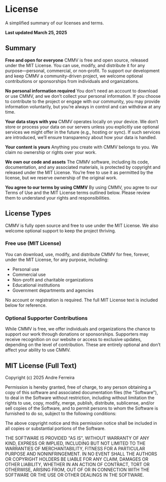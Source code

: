 # License
A simplified summary of our licenses and terms.

**Last updated March 25, 2025**

## Summary

**Free and open for everyone**
CMMV is free and open source, released under the MIT License. You can use, modify, and distribute it for any purpose—personal, commercial, or non-profit. To support our development and keep CMMV a community-driven project, we welcome optional contributions or sponsorships from individuals and organizations.

**No personal information required**
You don’t need an account to download or use CMMV, and we don’t collect your personal information. If you choose to contribute to the project or engage with our community, you may provide information voluntarily, but you’re always in control and can withdraw at any time.

**Your data stays with you**
CMMV operates locally on your device. We don’t store or process your data on our servers unless you explicitly use optional services we might offer in the future (e.g., hosting or sync). If such services are introduced, we’ll ensure transparency about how your data is handled.

**Your content is yours**
Anything you create with CMMV belongs to you. We claim no ownership or rights over your work.

**We own our code and assets**
The CMMV software, including its code, documentation, and any associated materials, is protected by copyright and released under the MIT License. You’re free to use it as permitted by the license, but we reserve ownership of the original work.

**You agree to our terms by using CMMV**
By using CMMV, you agree to our Terms of Use and the MIT License terms outlined below. Please review them to understand your rights and responsibilities.

## License Types

CMMV is fully open source and free to use under the MIT License. We also welcome optional support to keep the project thriving.

### Free use (MIT License)
You can download, use, modify, and distribute CMMV for free, forever, under the MIT License, for any purpose, including:
- Personal use
- Commercial use
- Non-profit and charitable organizations
- Educational institutions
- Government departments and agencies

No account or registration is required. The full MIT License text is included below for reference.

### Optional Supporter Contributions
While CMMV is free, we offer individuals and organizations the chance to support our work through donations or sponsorships. Supporters may receive recognition on our website or access to exclusive updates, depending on the level of contribution. These are entirely optional and don’t affect your ability to use CMMV.

## MIT License (Full Text)

Copyright (c) 2025 Andre Ferreira

Permission is hereby granted, free of charge, to any person obtaining a copy of this software and associated documentation files (the "Software"), to deal in the Software without restriction, including without limitation the rights to use, copy, modify, merge, publish, distribute, sublicense, and/or sell copies of the Software, and to permit persons to whom the Software is furnished to do so, subject to the following conditions:

The above copyright notice and this permission notice shall be included in all copies or substantial portions of the Software.

THE SOFTWARE IS PROVIDED "AS IS", WITHOUT WARRANTY OF ANY KIND, EXPRESS OR IMPLIED, INCLUDING BUT NOT LIMITED TO THE WARRANTIES OF MERCHANTABILITY, FITNESS FOR A PARTICULAR PURPOSE AND NONINFRINGEMENT. IN NO EVENT SHALL THE AUTHORS OR COPYRIGHT HOLDERS BE LIABLE FOR ANY CLAIM, DAMAGES OR OTHER LIABILITY, WHETHER IN AN ACTION OF CONTRACT, TORT OR OTHERWISE, ARISING FROM, OUT OF OR IN CONNECTION WITH THE SOFTWARE OR THE USE OR OTHER DEALINGS IN THE SOFTWARE.